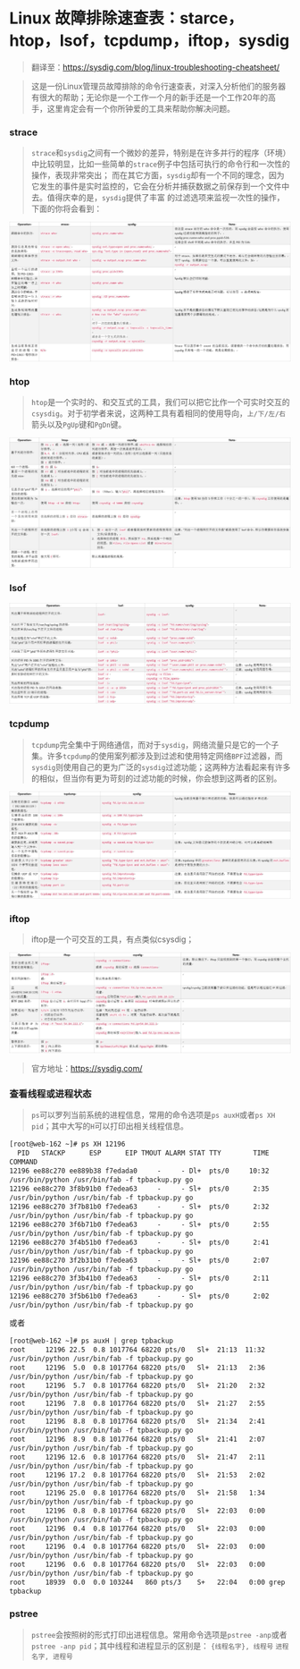 # Linux 故障排除速查表：starce，htop，lsof，tcpdump，iftop，sysdig
> 翻译至：https://sysdig.com/blog/linux-troubleshooting-cheatsheet/

> 这是一份Linux管理员故障排除的命令行速查表，对深入分析他们的服务器有很大的帮助；无论你是一个工作一个月的新手还是一个工作20年的高手，这里肯定会有一个你所钟爱的工具来帮助你解决问题。

### strace
> `strace`和`sysdig`之间有一个微妙的差异，特别是在许多并行的程序（环境）中比较明显，比如一些简单的`strace`例子中包括可执行的命令行和一次性的操作，表现非常突出；
而在其它方面，`sysdig`却有一个不同的理念，因为它发生的事件是实时监控的，它会在分析并捕获数据之前保存到一个文件中去。值得庆幸的是，`sysdig`提供了丰富
的过滤选项来监视一次性的操作，下面的你将会看到：

![](picture/1.png)

### htop
> `htop`是一个实时的、和交互式的工具，我们可以把它比作一个可实时交互的`csysdig`。对于初学者来说，这两种工具有着相同的使用导向，`上/下/左/右`箭头以及`PgUp`键和`PgDn`键。

![](picture/2.png)

### lsof

![](picture/3.png)

### tcpdump
> `tcpdump`完全集中于网络通信，而对于`sysdig`，网络流量只是它的一个子集。许多`tcpdump`的使用案列都涉及到过滤和使用特定网络`BPF`过滤器，而`sysdig`则使用自己的更为广泛的`sysdig`过滤功能；这两种方法看起来有许多的相似，但当你有更为苛刻的过滤功能的时候，你会想到这两者的区别。

![](picture/4.png)

### iftop
> iftop是一个可交互的工具，有点类似csysdig；

![](picture/5.png)

> 官方地址：https://sysdig.com/

### 查看线程或进程状态

> `ps`可以罗列当前系统的进程信息，常用的命令选项是`ps auxH`或者`ps XH pid`；其中大写的`H`可以打印出相关线程信息。

```shell
[root@web-162 ~]# ps XH 12196
  PID   STACKP      ESP      EIP TMOUT ALARM STAT TTY        TIME COMMAND
12196 ee88c270 ee889b38 f7edada0     -     - Dl+  pts/0     10:32 /usr/bin/python /usr/bin/fab -f tpbackup.py go
12196 ee88c270 3f8b91b0 f7edea63     -     - Sl+  pts/0      2:35 /usr/bin/python /usr/bin/fab -f tpbackup.py go
12196 ee88c270 3f7b81b0 f7edea63     -     - Sl+  pts/0      2:32 /usr/bin/python /usr/bin/fab -f tpbackup.py go
12196 ee88c270 3f6b71b0 f7edea63     -     - Sl+  pts/0      2:55 /usr/bin/python /usr/bin/fab -f tpbackup.py go
12196 ee88c270 3f4b51b0 f7edea63     -     - Sl+  pts/0      2:41 /usr/bin/python /usr/bin/fab -f tpbackup.py go
12196 ee88c270 3f2b31b0 f7edea63     -     - Sl+  pts/0      2:07 /usr/bin/python /usr/bin/fab -f tpbackup.py go
12196 ee88c270 3f3b41b0 f7edea63     -     - Sl+  pts/0      2:11 /usr/bin/python /usr/bin/fab -f tpbackup.py go
12196 ee88c270 3f5b61b0 f7edea63     -     - Sl+  pts/0      2:02 /usr/bin/python /usr/bin/fab -f tpbackup.py go
```

或者

```shell
[root@web-162 ~]# ps auxH | grep tpbackup
root     12196 22.5  0.8 1017764 68220 pts/0   Sl+  21:13  11:32 /usr/bin/python /usr/bin/fab -f tpbackup.py go
root     12196  5.0  0.8 1017764 68220 pts/0   Sl+  21:13   2:36 /usr/bin/python /usr/bin/fab -f tpbackup.py go
root     12196  5.7  0.8 1017764 68220 pts/0   Sl+  21:20   2:32 /usr/bin/python /usr/bin/fab -f tpbackup.py go
root     12196  7.8  0.8 1017764 68220 pts/0   Sl+  21:27   2:55 /usr/bin/python /usr/bin/fab -f tpbackup.py go
root     12196  8.8  0.8 1017764 68220 pts/0   Sl+  21:34   2:41 /usr/bin/python /usr/bin/fab -f tpbackup.py go
root     12196  8.9  0.8 1017764 68220 pts/0   Sl+  21:41   2:07 /usr/bin/python /usr/bin/fab -f tpbackup.py go
root     12196 12.6  0.8 1017764 68220 pts/0   Sl+  21:47   2:11 /usr/bin/python /usr/bin/fab -f tpbackup.py go
root     12196 17.2  0.8 1017764 68220 pts/0   Sl+  21:53   2:02 /usr/bin/python /usr/bin/fab -f tpbackup.py go
root     12196 25.0  0.8 1017764 68220 pts/0   Sl+  21:58   1:34 /usr/bin/python /usr/bin/fab -f tpbackup.py go
root     12196  0.8  0.8 1017764 68220 pts/0   Sl+  22:03   0:00 /usr/bin/python /usr/bin/fab -f tpbackup.py go
root     12196  0.4  0.8 1017764 68220 pts/0   Sl+  22:03   0:00 /usr/bin/python /usr/bin/fab -f tpbackup.py go
root     12196  0.4  0.8 1017764 68220 pts/0   Sl+  22:03   0:00 /usr/bin/python /usr/bin/fab -f tpbackup.py go
root     12196  0.6  0.8 1017764 68220 pts/0   Sl+  22:03   0:00 /usr/bin/python /usr/bin/fab -f tpbackup.py go
root     18939  0.0  0.0 103244   860 pts/3    S+   22:04   0:00 grep tpbackup
```

### pstree

> `pstree`会按照树的形式打印出进程信息。常用命令选项是`pstree -anp`或者`pstree -anp pid`；其中线程和进程显示的区别是：
`{线程名字}, 线程号`
`进程名字, 进程号`
